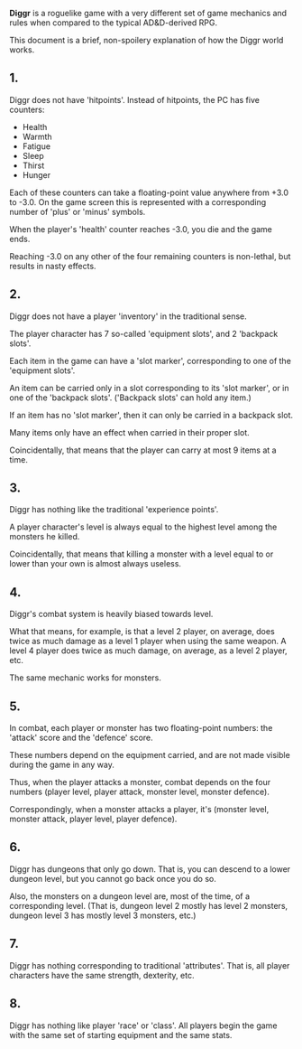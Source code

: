 **Diggr** is a roguelike game with a very different set of game mechanics and rules when compared to the typical AD&D-derived RPG.

This document is a brief, non-spoilery explanation of how the Diggr world works.


## 1. ##
Diggr does not have 'hitpoints'. Instead of hitpoints, the PC has five counters:

  * Health
  * Warmth
  * Fatigue
  * Sleep
  * Thirst
  * Hunger

Each of these counters can take a floating-point value anywhere from +3.0 to -3.0.
On the game screen this is represented with a corresponding number of 'plus' or 'minus' symbols.

When the player's 'health' counter reaches -3.0, you die and the game ends.

Reaching -3.0 on any other of the four remaining counters is non-lethal, but results in nasty effects.


## 2. ##
Diggr does not have a player 'inventory' in the traditional sense.

The player character has 7 so-called 'equipment slots', and 2 'backpack slots'.

Each item in the game can have a 'slot marker', corresponding to one of the 'equipment slots'.

An item can be carried only in a slot corresponding to its 'slot marker', or in one of the 'backpack slots'.
('Backpack slots' can hold any item.)

If an item has no 'slot marker', then it can only be carried in a backpack slot.

Many items only have an effect when carried in their proper slot.

Coincidentally, that means that the player can carry at most 9 items at a time.


## 3. ##
Diggr has nothing like the traditional 'experience points'.

A player character's level is always equal to the highest level among the monsters he killed.

Coincidentally, that means that killing a monster with a level equal to or lower than your own
is almost always useless.


## 4. ##
Diggr's combat system is heavily biased towards level.

What that means, for example, is that a level 2 player, on average, does twice as much damage as a
level 1 player when using the same weapon.
A level 4 player does twice as much damage, on average, as a level 2 player, etc.

The same mechanic works for monsters.


## 5. ##
In combat, each player or monster has two floating-point numbers: the 'attack' score and the
'defence' score.

These numbers depend on the equipment carried, and are not made visible during the game in any way.

Thus, when the player attacks a monster, combat depends on the four numbers
(player level, player attack, monster level, monster defence).

Correspondingly, when a monster attacks a player, it's
(monster level, monster attack, player level, player defence).


## 6. ##
Diggr has dungeons that only go down. That is, you can descend to a lower dungeon level, but
you cannot go back once you do so.

Also, the monsters on a dungeon level are, most of the time, of a corresponding level.
(That is, dungeon level 2 mostly has level 2 monsters, dungeon level 3 has mostly level 3 monsters, etc.)


## 7. ##
Diggr has nothing corresponding to traditional 'attributes'.
That is, all player characters have the same strength, dexterity, etc.


## 8. ##
Diggr has nothing like player 'race' or 'class'.
All players begin the game with the same set of starting equipment and the same stats.